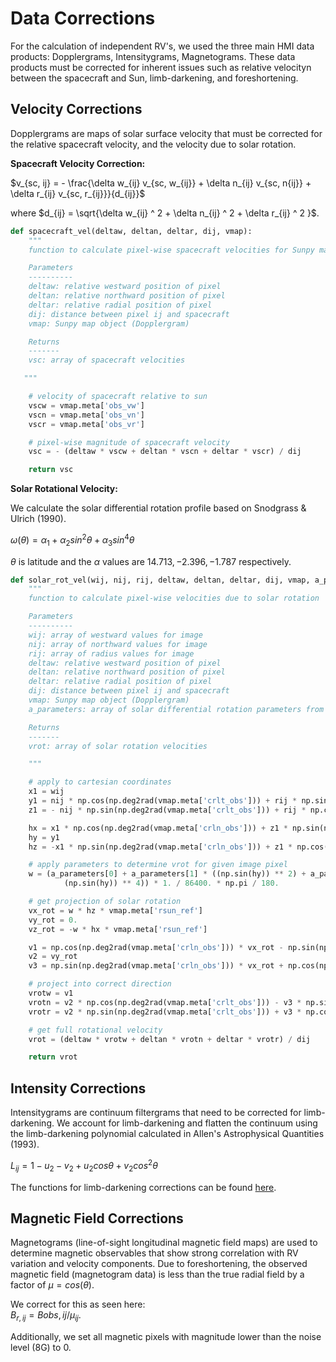 # Data Corrections

For the calculation of independent RV's, we used the three main
HMI data products: Dopplergrams, Intensitygrams, Magnetograms. These data products
must be corrected for inherent issues such as relative velocityn between the spacecraft and Sun, 
limb-darkening, and foreshortening.  

## Velocity Corrections

Dopplergrams are maps of solar surface velocity that must be corrected for the relative
spacecraft velocity, and the velocity due to solar rotation.  

**Spacecraft Velocity Correction:**   

$v_{sc, ij} = - \frac{\delta w_{ij} v_{sc, w_{ij}} + \delta n_{ij} v_{sc, n{ij}} + \delta r_{ij} v_{sc, r_{ij}}}{d_{ij}}$

where $d_{ij} = \sqrt{\delta w_{ij} ^ 2 + \delta n_{ij} ^ 2 + \delta r_{ij} ^ 2 }$.  

```python
def spacecraft_vel(deltaw, deltan, deltar, dij, vmap):
    """
    function to calculate pixel-wise spacecraft velocities for Sunpy map

    Parameters
    ----------
    deltaw: relative westward position of pixel
    deltan: relative northward position of pixel
    deltar: relative radial position of pixel
    dij: distance between pixel ij and spacecraft
    vmap: Sunpy map object (Dopplergram)

    Returns
    -------
    vsc: array of spacecraft velocities

   """

    # velocity of spacecraft relative to sun
    vscw = vmap.meta['obs_vw']
    vscn = vmap.meta['obs_vn']
    vscr = vmap.meta['obs_vr']

    # pixel-wise magnitude of spacecraft velocity
    vsc = - (deltaw * vscw + deltan * vscn + deltar * vscr) / dij

    return vsc
```

**Solar Rotational Velocity:**  

We calculate the solar differential rotation profile based on Snodgrass & Ulrich (1990).  

$\omega(\theta) = \alpha_1 + \alpha_2 sin^2{\theta} + \alpha_3 sin^4{\theta}$   

$\theta$ is latitude and the $\alpha$ values are $14.713, -2.396, -1.787$ respectively.  

```python
def solar_rot_vel(wij, nij, rij, deltaw, deltan, deltar, dij, vmap, a_parameters=[14.713, -2.396, -1.787]):
    """
    function to calculate pixel-wise velocities due to solar rotation

    Parameters
    ----------
    wij: array of westward values for image
    nij: array of northward values for image
    rij: array of radius values for image
    deltaw: relative westward position of pixel
    deltan: relative northward position of pixel
    deltar: relative radial position of pixel
    dij: distance between pixel ij and spacecraft
    vmap: Sunpy map object (Dopplergram)
    a_parameters: array of solar differential rotation parameters from Snodgrass & Ulrich (1990).

    Returns
    -------
    vrot: array of solar rotation velocities

    """

    # apply to cartesian coordinates
    x1 = wij
    y1 = nij * np.cos(np.deg2rad(vmap.meta['crlt_obs'])) + rij * np.sin(np.deg2rad(vmap.meta['crlt_obs']))
    z1 = - nij * np.sin(np.deg2rad(vmap.meta['crlt_obs'])) + rij * np.cos(np.deg2rad(vmap.meta['crlt_obs']))

    hx = x1 * np.cos(np.deg2rad(vmap.meta['crln_obs'])) + z1 * np.sin(np.deg2rad(vmap.meta['crln_obs']))
    hy = y1
    hz = -x1 * np.sin(np.deg2rad(vmap.meta['crln_obs'])) + z1 * np.cos(np.deg2rad(vmap.meta['crln_obs']))

    # apply parameters to determine vrot for given image pixel
    w = (a_parameters[0] + a_parameters[1] * ((np.sin(hy)) ** 2) + a_parameters[2] * (
            (np.sin(hy)) ** 4)) * 1. / 86400. * np.pi / 180.

    # get projection of solar rotation
    vx_rot = w * hz * vmap.meta['rsun_ref']
    vy_rot = 0.
    vz_rot = -w * hx * vmap.meta['rsun_ref']

    v1 = np.cos(np.deg2rad(vmap.meta['crln_obs'])) * vx_rot - np.sin(np.deg2rad(vmap.meta['crln_obs'])) * vz_rot
    v2 = vy_rot
    v3 = np.sin(np.deg2rad(vmap.meta['crln_obs'])) * vx_rot + np.cos(np.deg2rad(vmap.meta['crln_obs'])) * vz_rot

    # project into correct direction
    vrotw = v1
    vrotn = v2 * np.cos(np.deg2rad(vmap.meta['crlt_obs'])) - v3 * np.sin(np.deg2rad(vmap.meta['crlt_obs']))
    vrotr = v2 * np.sin(np.deg2rad(vmap.meta['crlt_obs'])) + v3 * np.cos(np.deg2rad(vmap.meta['crlt_obs']))

    # get full rotational velocity
    vrot = (deltaw * vrotw + deltan * vrotn + deltar * vrotr) / dij

    return vrot
```

## Intensity Corrections

Intensitygrams are continuum filtergrams that need to be corrected for limb-darkening. We 
account for limb-darkening and flatten the continuum using the limb-darkening polynomial
calculated in Allen's Astrophysical Quantities (1993).  

$L_{ij} = 1 - u_2 - v_2 + u_2 cos \theta + v_2 cos^2 \theta$  

The functions for limb-darkening corrections can be found [here](https://github.com/shalverson/NEID_Solar_analysis/blob/master/tamar/tools/lbc_funcs.py).  

## Magnetic Field Corrections

Magnetograms (line-of-sight longitudinal magnetic field maps) are used to determine magnetic 
observables that show strong correlation with RV variation and velocity components. Due to foreshortening, 
the observed magnetic field (magnetogram data) is less than the true radial field by a factor of $\mu = cos(\theta)$. 

We correct for this as seen here:   
$B_{r, ij} = B{obs, ij} / \mu_{ij}$. 

Additionally, we set all magnetic pixels with magnitude lower than the noise level (8G) to 0. 

